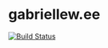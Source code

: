 # gabriellew.ee
[![Build Status](https://api.netlify.com/api/v1/badges/6f84f9b3-b50b-45b0-9958-98790619399e/deploy-status)](https://app.netlify.com/sites/gabriellewee/deploys)
